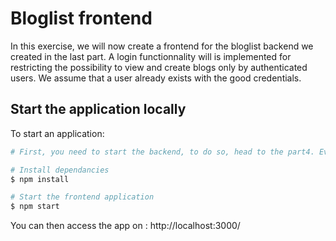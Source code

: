 # Bloglist frontend

In this exercise, we will now create a frontend for the bloglist backend we created in the last part.
A login functionnality will is implemented for restricting the possibility to view and create blogs only by authenticated users. We assume that a user already exists with the good credentials.

## Start the application locally

To start an application:

```bash
# First, you need to start the backend, to do so, head to the part4. Everything is explained in the README

# Install dependancies
$ npm install

# Start the frontend application
$ npm start
```

You can then access the app on : http://localhost:3000/